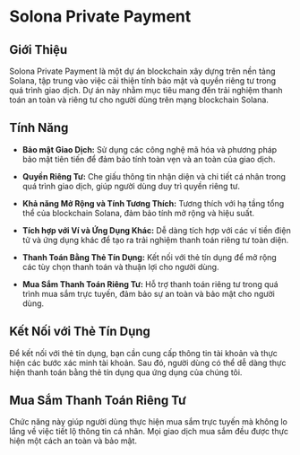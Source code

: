 # Solona Private Payment

## Giới Thiệu

Solona Private Payment là một dự án blockchain xây dựng trên nền tảng Solana, tập trung vào việc cải thiện tính bảo mật và quyền riêng tư trong quá trình giao dịch. Dự án này nhằm mục tiêu mang đến trải nghiệm thanh toán an toàn và riêng tư cho người dùng trên mạng blockchain Solana.

## Tính Năng

- **Bảo mật Giao Dịch:** Sử dụng các công nghệ mã hóa và phương pháp bảo mật tiên tiến để đảm bảo tính toàn vẹn và an toàn của giao dịch.

- **Quyền Riêng Tư:** Che giấu thông tin nhận diện và chi tiết cá nhân trong quá trình giao dịch, giúp người dùng duy trì quyền riêng tư.

- **Khả năng Mở Rộng và Tính Tương Thích:** Tương thích với hạ tầng tổng thể của blockchain Solana, đảm bảo tính mở rộng và hiệu suất.

- **Tích hợp với Ví và Ứng Dụng Khác:** Dễ dàng tích hợp với các ví tiền điện tử và ứng dụng khác để tạo ra trải nghiệm thanh toán riêng tư toàn diện.

- **Thanh Toán Bằng Thẻ Tín Dụng:** Kết nối với thẻ tín dụng để mở rộng các tùy chọn thanh toán và thuận lợi cho người dùng.

- **Mua Sắm Thanh Toán Riêng Tư:** Hỗ trợ thanh toán riêng tư trong quá trình mua sắm trực tuyến, đảm bảo sự an toàn và bảo mật cho người dùng.

## Kết Nối với Thẻ Tín Dụng

Để kết nối với thẻ tín dụng, bạn cần cung cấp thông tin tài khoản và thực hiện các bước xác minh tài khoản. Sau đó, người dùng có thể dễ dàng thực hiện thanh toán bằng thẻ tín dụng qua ứng dụng của chúng tôi.

## Mua Sắm Thanh Toán Riêng Tư

Chức năng này giúp người dùng thực hiện mua sắm trực tuyến mà không lo lắng về việc tiết lộ thông tin cá nhân. Mọi giao dịch mua sắm đều được thực hiện một cách an toàn và bảo mật.





